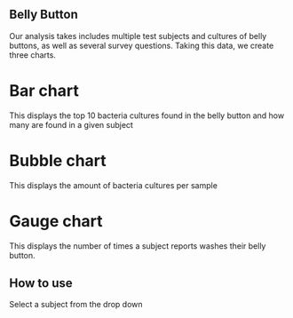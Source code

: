 ## Belly Button
Our analysis takes includes multiple test subjects and cultures of belly buttons, as well as several survey questions. Taking this data, we create three charts.
# Bar chart
This displays the top 10 bacteria cultures found in the belly button and how many are found in a given subject
# Bubble chart 
This displays the amount of bacteria cultures per sample
# Gauge chart 
This displays the number of times a subject reports washes their belly button. 

## How to use
Select a subject from the drop down
